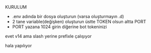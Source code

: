 KURULUM

- .env adında bir dosya oluşturun (varsa oluşturmayın .d)
- 2 tane variable(değişken) oluşturun üstte TOKEN olsun altta PORT
- PORT yazana 1024 girin diğerine bot tokeninizi


evet v14 ama slash yerine prefixle çalışıyor

hala yapılıyor
